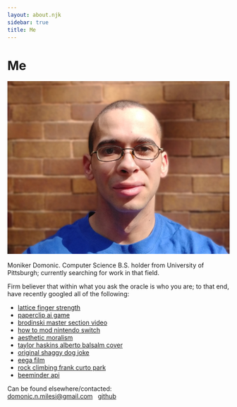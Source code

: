 ```yaml
---
layout: about.njk
sidebar: true
title: Me
---
```

<h1>Me</h1>
<picture>
  <source srcset="img/me.webp" type="image/webp" />
  <img
    class="me"
    src="img/me.jpg"
    alt="Domonic Milesi"
  />
</picture>
<p>
  Moniker Domonic. Computer Science B.S. holder from University of Pittsburgh; currently searching for work in that field.
</p>
<p>
Firm believer that within what you ask the oracle is who you are; to that end, have recently googled all of the following:
  <ul>
    <li><a href="https://www.google.com/search?q=lattice+finger+strength">lattice finger strength</a></li>
    <li><a href="https://www.google.com/search?q=paperclip+ai+game">paperclip ai game</a></li>
    <li><a href="https://www.google.com/search?q=brodinski+master+section+video">brodinski master section video</a></li>
    <li><a href="https://www.google.com/search?q=how+to+mod+nintendo+switch">how to mod nintendo switch</a></li>
    <li><a href="https://www.google.com/search?q=aesthetic+moralism">aesthetic moralism</a></li>
    <li><a href="https://www.google.com/search?q=taylor+haskins+alberto+balsalm+cover">taylor haskins alberto balsalm cover</a></li>
    <li><a href="https://www.google.com/search?q=original+shaggy+dog+joke">original shaggy dog joke</a></li>
    <li><a href="https://www.google.com/search?q=eega+film">eega film</a></li>
    <li><a href="https://www.google.com/search?q=rock+climbing+frank+curto+park">rock climbing frank curto park</a></li>
    <li><a href="https://www.google.com/search?q=beeminder+api">beeminder api</a></li>
  </ul>
</p>
<p>
  Can be found elsewhere/contacted:
  <br>
  <a href="mailto:domonic.n.milesi@gmail.com?subject=whats%20good&body=yoo,%0d%0a">domonic.n.milesi@gmail.com</a>
  &nbsp;
  <a href="https://github.com/dom-o">github</a>
</p>
